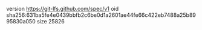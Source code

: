 version https://git-lfs.github.com/spec/v1
oid sha256:631ba5fe4e0439bbfb2c6be0d1a2601ae44fe66c422eb7488a25b8995830a050
size 25826
